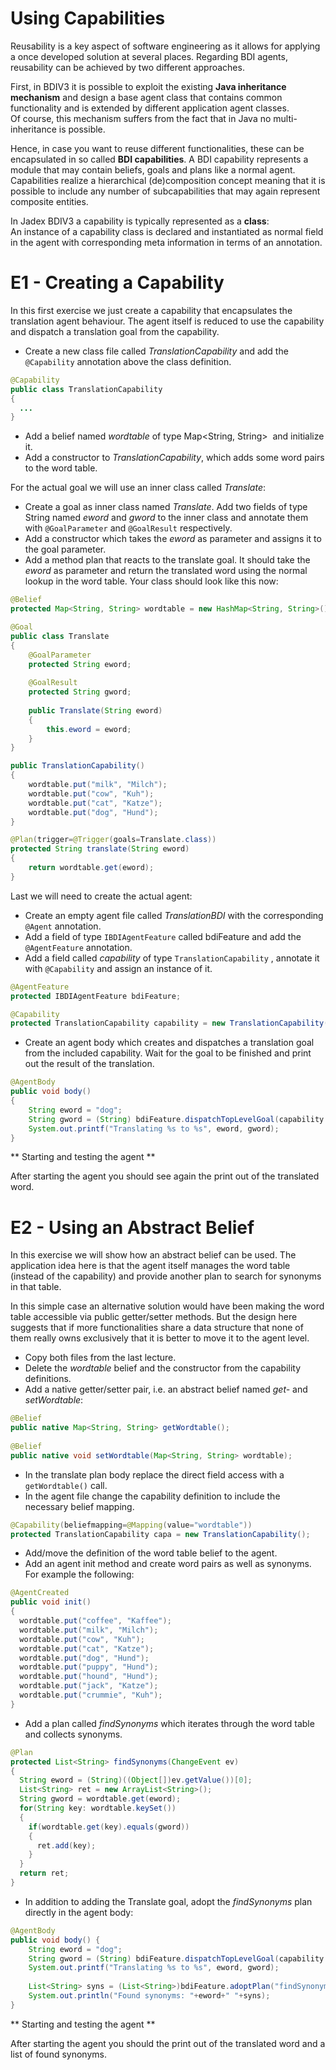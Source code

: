 # Using Capabilities

Reusability is a key aspect of software engineering as it allows for applying a once developed solution at several places. 
Regarding BDI agents, reusability can be achieved by two different approaches.
 
First, in BDIV3 it is possible to exploit the existing **Java inheritance mechanism** and design a base agent class that contains common functionality and is extended by different application agent classes.  
Of course, this mechanism suffers from the fact that in Java no multi-inheritance is possible.
 
Hence, in case you want to reuse different functionalities, these can be encapsulated in so called **BDI capabilities**.
A BDI capability represents a module that may contain beliefs, goals and plans like a normal agent.  
Capabilities realize a hierarchical (de)composition concept meaning that it is possible to include any number of subcapabilities that may again represent composite entities. 

In Jadex BDIV3 a capability is typically represented as a **class**:  
An instance of a capability class is declared and instantiated as normal field in the agent with corresponding meta information in terms of an annotation. 

# E1 - Creating a Capability

In this first exercise we just create a capability that encapsulates the translation agent behaviour. The agent itself is reduced to use the capability and dispatch a translation goal from the capability.

-   Create a new class file called *TranslationCapability* and add the ```@Capability``` annotation above the class definition.

```java
@Capability
public class TranslationCapability
{
  ...
}
```

-   Add a belief named *wordtable* of type Map&lt;String, String&gt;  and initialize it.
-   Add a constructor to *TranslationCapability*, which adds some word pairs to the word table.

For the actual goal we will use an inner class called *Translate*:

-   Create a goal as inner class named *Translate*. Add two fields of type String named *eword* and *gword* to the inner class and annotate them with ```@GoalParameter``` and ```@GoalResult``` respectively.
-   Add a constructor which takes the *eword* as parameter and assigns it to the goal parameter.
-   Add a method plan that reacts to the translate goal. It should take the *eword* as parameter and return the translated word using the normal lookup in the word table.
Your class should look like this now:

```java
@Belief
protected Map<String, String> wordtable = new HashMap<String, String>();

@Goal
public class Translate
{
    @GoalParameter
    protected String eword;
    
    @GoalResult
    protected String gword;
    
    public Translate(String eword)
    {
        this.eword = eword;
    }
}

public TranslationCapability()
{
    wordtable.put("milk", "Milch");
    wordtable.put("cow", "Kuh");
    wordtable.put("cat", "Katze");
    wordtable.put("dog", "Hund");
}

@Plan(trigger=@Trigger(goals=Translate.class))
protected String translate(String eword)
{
    return wordtable.get(eword);
}
```

Last we will need to create the actual agent:

-   Create an empty agent file called *TranslationBDI* with the corresponding ```@Agent``` annotation.
-   Add a field of type ```IBDIAgentFeature``` called bdiFeature and add the ```@AgentFeature``` annotation.
-   Add a field called *capability* of type ```TranslationCapability``` , annotate it with ```@Capability``` and assign an instance of it.

```java
@AgentFeature
protected IBDIAgentFeature bdiFeature;

@Capability
protected TranslationCapability capability = new TranslationCapability();
```

-   Create an agent body which creates and dispatches a translation goal from the included capability. Wait for the goal to be finished and print out the result of the translation.

```java
@AgentBody
public void body()
{
    String eword = "dog";
    String gword = (String) bdiFeature.dispatchTopLevelGoal(capability.new Translate(eword)).get();
    System.out.printf("Translating %s to %s", eword, gword);
}
```

** Starting and testing the agent **

After starting the agent you should see again the print out of the translated word.

# E2 - Using an Abstract Belief

In this exercise we will show how an abstract belief can be used. The application idea here is that the agent itself manages the word table (instead of the capability) and provide another plan to search for synonyms in that table.

<x-hint title="This is just a simplified example">
In this simple case an alternative solution would have been making the word table accessible via public getter/setter methods. But the design here suggests that if more functionalities share a data structure that none of them really owns exclusively that it is better to move it to the agent level.
</x-hint>

-   Copy both files from the last lecture.
-   Delete the *wordtable* belief and the constructor from the capability definitions.
-   Add a native getter/setter pair, i.e. an abstract belief named *get-* and *setWordtable*:


```java
@Belief
public native Map<String, String> getWordtable();
	
@Belief
public native void setWordtable(Map<String, String> wordtable);
```

-   In the translate plan body replace the direct field access with a ```getWordtable()``` call.
-   In the agent file change the capability definition to include the necessary belief mapping.

```java
@Capability(beliefmapping=@Mapping(value="wordtable"))
protected TranslationCapability capa = new TranslationCapability();
```

-   Add/move the definition of the word table belief to the agent.
-   Add an agent init method and create word pairs as well as synonyms. For example the following:

```java
@AgentCreated
public void init()
{
  wordtable.put("coffee", "Kaffee");
  wordtable.put("milk", "Milch");
  wordtable.put("cow", "Kuh");
  wordtable.put("cat", "Katze");
  wordtable.put("dog", "Hund");
  wordtable.put("puppy", "Hund");
  wordtable.put("hound", "Hund");
  wordtable.put("jack", "Katze");
  wordtable.put("crummie", "Kuh");
}
```

-   Add a plan called *findSynonyms* which iterates through the word table and collects synonyms.

```java
@Plan
protected List<String> findSynonyms(ChangeEvent ev)
{
  String eword = (String)((Object[])ev.getValue())[0];
  List<String> ret = new ArrayList<String>();
  String gword = wordtable.get(eword);
  for(String key: wordtable.keySet())
  {
    if(wordtable.get(key).equals(gword))
    {
      ret.add(key);
    }
  }
  return ret;
}
```

-   In addition to adding the Translate goal, adopt the *findSynonyms* plan directly in the agent body:

```java
@AgentBody
public void body() {
    String eword = "dog";
    String gword = (String) bdiFeature.dispatchTopLevelGoal(capability.new Translate(eword)).get();
    System.out.printf("Translating %s to %s", eword, gword);
    
    List<String> syns = (List<String>)bdiFeature.adoptPlan("findSynonyms", new Object[]{eword}).get();
    System.out.println("Found synonyms: "+eword+" "+syns);
}
```

** Starting and testing the agent **

After starting the agent you should the print out of the translated word and a list of found synonyms.